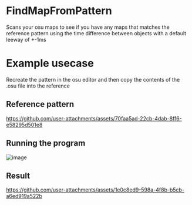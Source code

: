 # FindMapFromPattern
Scans your osu maps to see if you have any maps that matches the reference pattern using the time difference between objects with a default leeway of +-1ms

# Example usecase
Recreate the pattern in the osu editor and then copy the contents of the .osu file into the reference
## Reference pattern
https://github.com/user-attachments/assets/70faa5ad-22cb-4dab-8ff6-e58295d501e8

## Running the program
![image](https://github.com/user-attachments/assets/0191555d-054c-4da7-9797-95aabb1c6be8)

## Result
https://github.com/user-attachments/assets/1e0c8ed9-598a-4f8b-b5cb-a6ed919a522b





